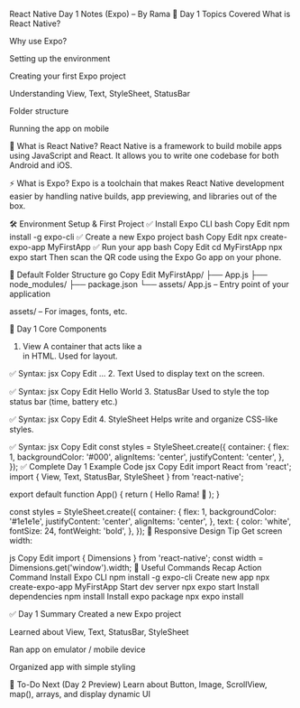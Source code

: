React Native Day 1 Notes (Expo) – By Rama
🚀 Day 1 Topics Covered
What is React Native?

Why use Expo?

Setting up the environment

Creating your first Expo project

Understanding View, Text, StyleSheet, StatusBar

Folder structure

Running the app on mobile

🧠 What is React Native?
React Native is a framework to build mobile apps using JavaScript and React. It allows you to write one codebase for both Android and iOS.

⚡ What is Expo?
Expo is a toolchain that makes React Native development easier by handling native builds, app previewing, and libraries out of the box.

🛠️ Environment Setup & First Project
✅ Install Expo CLI
bash
Copy
Edit
npm install -g expo-cli
✅ Create a new Expo project
bash
Copy
Edit
npx create-expo-app MyFirstApp
✅ Run your app
bash
Copy
Edit
cd MyFirstApp
npx expo start
Then scan the QR code using the Expo Go app on your phone.

📂 Default Folder Structure
go
Copy
Edit
MyFirstApp/
├── App.js
├── node_modules/
├── package.json
└── assets/
App.js – Entry point of your application

assets/ – For images, fonts, etc.

🧱 Day 1 Core Components
1. View
A container that acts like a <div> in HTML. Used for layout.

✅ Syntax:
jsx
Copy
Edit
<View style={...}> ... </View>
2. Text
Used to display text on the screen.

✅ Syntax:
jsx
Copy
Edit
<Text style={...}>Hello World</Text>
3. StatusBar
Used to style the top status bar (time, battery etc.)

✅ Syntax:
jsx
Copy
Edit
<StatusBar barStyle="light-content" />
4. StyleSheet
Helps write and organize CSS-like styles.

✅ Syntax:
jsx
Copy
Edit
const styles = StyleSheet.create({
  container: {
    flex: 1,
    backgroundColor: '#000',
    alignItems: 'center',
    justifyContent: 'center',
  },
});
✅ Complete Day 1 Example Code
jsx
Copy
Edit
import React from 'react';
import { View, Text, StatusBar, StyleSheet } from 'react-native';

export default function App() {
  return (
    <View style={styles.container}>
      <StatusBar barStyle="light-content" />
      <Text style={styles.text}>Hello Rama! 🚀</Text>
    </View>
  );
}

const styles = StyleSheet.create({
  container: {
    flex: 1,
    backgroundColor: '#1e1e1e',
    justifyContent: 'center',
    alignItems: 'center',
  },
  text: {
    color: 'white',
    fontSize: 24,
    fontWeight: 'bold',
  },
});
📏 Responsive Design Tip
Get screen width:

js
Copy
Edit
import { Dimensions } from 'react-native';
const width = Dimensions.get('window').width;
🧠 Useful Commands Recap
Action	Command
Install Expo CLI	npm install -g expo-cli
Create new app	npx create-expo-app MyFirstApp
Start dev server	npx expo start
Install dependencies	npm install <package>
Install expo package	npx expo install <expo-package>

✅ Day 1 Summary
Created a new Expo project

Learned about View, Text, StatusBar, StyleSheet

Ran app on emulator / mobile device

Organized app with simple styling

📌 To-Do Next (Day 2 Preview)
Learn about Button, Image, ScrollView, map(), arrays, and display dynamic UI

